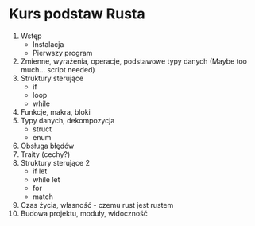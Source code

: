 # Kurs podstaw Rusta

1. Wstęp
    * Instalacja
    * Pierwszy program
2. Zmienne, wyrażenia, operacje, podstawowe typy danych (Maybe too much... script needed)
3. Struktury sterujące
    * if
    * loop
    * while
4. Funkcje, makra, bloki
5. Typy danych, dekompozycja
    * struct
    * enum
6. Obsługa błędów
7. Traity (cechy?)
8. Struktury sterujące 2
    * if let
    * while let
    * for
    * match
9. Czas życia, własność - czemu rust jest rustem
10. Budowa projektu, moduły, widoczność

